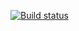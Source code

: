 [![Build status](https://ci.appveyor.com/api/projects/status/otd70890h7jklt08?svg=true)](https://ci.appveyor.com/project/Nataliya2020/ra-homework-props-listing)
